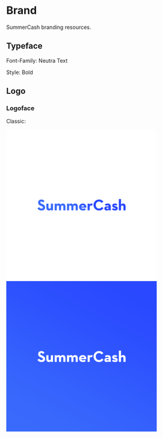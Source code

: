 # Brand

SummerCash branding resources.

## Typeface

Font-Family: Neutra Text

Style: Bold

## Logo

### Logoface

Classic:

<img src="png/logoface_box_blue_face.png" width="400"/> <img src="png/logoface_box_blue.png" width="400"/>
